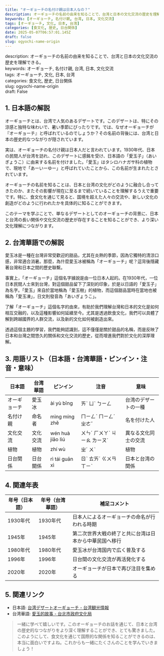 ```yaml
---
title: "オーギョーチの名付け親は日本人なの？"
description: オーギョーチの名前の由来を知ることで、台湾と日本の文化交流の歴史を理解できる。
keywords: [オーギョーチ, 名付け親, 台湾, 日本, 文化交流]
tags: [オーギョーチ, 文化, 日本, 台湾]
categories: [食文化, 歴史, 日台関係]
date: 2025-05-07T06:57:01.145Z
draft: false
slug: ogyochi-name-origin
---
```


description: オーギョーチの名前の由来を知ることで、台湾と日本の文化交流の歴史を理解できる。  
keywords: オーギョーチ, 名付け親, 台湾, 日本, 文化交流  
tags: オーギョーチ, 文化, 日本, 台湾  
categories: 食文化, 歴史, 日台関係  
slug: ogyochi-name-origin  
draft: False  

## 1. 日本語の解説

オーギョーチとは、台湾で人気のあるデザートです。このデザートは、特にその涼感と独特な味わいで、暑い季節にぴったりです。では、なぜオーギョーチが『オーギョーチ』と呼ばれているのでしょうか？その名前の背後には、台湾と日本の歴史的なつながりが隠されています。

実は、オーギョーチの名付け親は日本人だと言われています。1930年代、日本の民間人が台湾を訪れ、このデザートに感銘を受け、日本語の「愛玉子」（あいぎょうこ）に由来する名前を付けました。「愛玉」はタシロハナガサ科の植物で、現地で「あーいーゆー」と呼ばれていたことから、この名前が生まれたとされています。

オーギョーチの名前を知ることは、日本と台湾の文化がどのように融合し合ってきたのか、またその影響が現在に至るまで続いていることを理解するうえで重要です。特に、食文化を通じて見ると、国境を超えた人々の交流や、新しい文化の創造がどのように行われたかを具体的に知ることができます。

このテーマを学ぶことで、単なるデザートとしてのオーギョーチの背景に、日本と台湾の長い関係や文化交流の歴史が存在することを知ることができ、より深い文化理解につながります。

## 2. 台湾華語での解説

愛玉冰是一種在台灣非常受歡迎的甜品，尤其在炎熱的季節，因為它獨特的清涼口感，非常適合消暑。那麼，為什麼愛玉冰被稱為「オーギョーチ」呢？這背後隱藏著台灣和日本之間的歷史聯繫。

事實上，「オーギョーチ」這個名字據說是由一位日本人起的。在1930年代，一位日本民間人士來到台灣，對這個甜品留下了深刻的印象，於是以日語的「愛玉子」為名字。「愛玉」來自於當地稱為「愛玉樹」的植物，而這個甜品當時在當地也被稱為「愛玉凍」，日文則發音為「あいぎょうこ」。

了解「オーギョーチ」這個名字的由來，有助於我們理解台灣和日本的文化是如何相互交融的，以及這種影響如何延續至今。尤其是透過飲食文化，我們可以具體了解到跨越國界的人群交流，以及新的文化如何被創造出來。

透過這個主題的學習，我們能夠認識到，這不僅僅是關於甜品的名稱，而是反映了日本和台灣之間悠久的關係和文化交流的歷史，從而增進我們對於文化的深厚理解。

## 3. 用語リスト（日本語・台湾華語・ピンイン・注音・意味）

| 日本語 | 台湾華語 | ピンイン | 注音 | 意味 |
|-------|-----------|---------|-----|------|
| オーギョーチ | 愛玉冰 | ài yù bīng | ㄞˋ ㄩˋ ㄅㄧㄥ | 台湾のデザートの一種 |
| 名付け親 | 命名者 | mìng míng zhě | ㄇㄧㄥˋ ㄇㄧㄥˊ ㄓㄜˇ | 名を付けた人 |
| 文化交流 | 文化交流 | wén huà jiāo liú | ㄨㄣˊ ㄏㄨㄚˋ ㄐㄧㄠ ㄌㄧㄡˊ | 異なる文化同士の交流 |
| 植物 | 植物 | zhí wù | ㄓˊ ㄨˋ | 植物 |
| 日台関係 | 日台關係 | rì tái guān xì | ㄖˋ ㄊㄞˊ ㄍㄨㄢ ㄒㄧˋ | 日本と台湾の関係 |

## 4. 関連年表

| 年号（日本語） | 年号（台湾華語） | 補足コメント |
|------------|------------|-----|
| 1930年代 | 1930年代 | 日本人によるオーギョーチの命名が行われる時期 |
| 1945年 | 1945年 | 第二次世界大戦の終了と共に台湾は日本から中華民国へ移行 |
| 1980年代 | 1980年代 | 愛玉冰が台湾国内で広く普及する |
| 1996年 | 1996年 | 日台間の文化交流が再活発化する |
| 2020年 | 2020年 | オーギョーチが日本で再び注目を集める |

## 5. 関連リンク

- 日本語: [台湾デザートオーギョーチ - 台湾観光情報](https://jp.taiwan.net.tw/m1.aspx?sNo=0001121&lid=110)
- 台湾華語: [愛玉的故事 - 台北市政府文化局](https://culture.gov.taipei/)

> 一緒に学べて嬉しいです。このオーギョーチのお話を通じて、日本と台湾の歴史的なつながりをより深く理解することができ、とても驚きました。このようにして、食文化を通じて国際的な関係を知ることができるのは、本当に面白いですよね。これからも一緒にたくさんのことを学んでいきましょう！